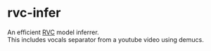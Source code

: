 # rvc-infer

An efficient <a href="">RVC</a> model inferrer. <br>
This includes vocals separator from a youtube video using demucs.<br>

